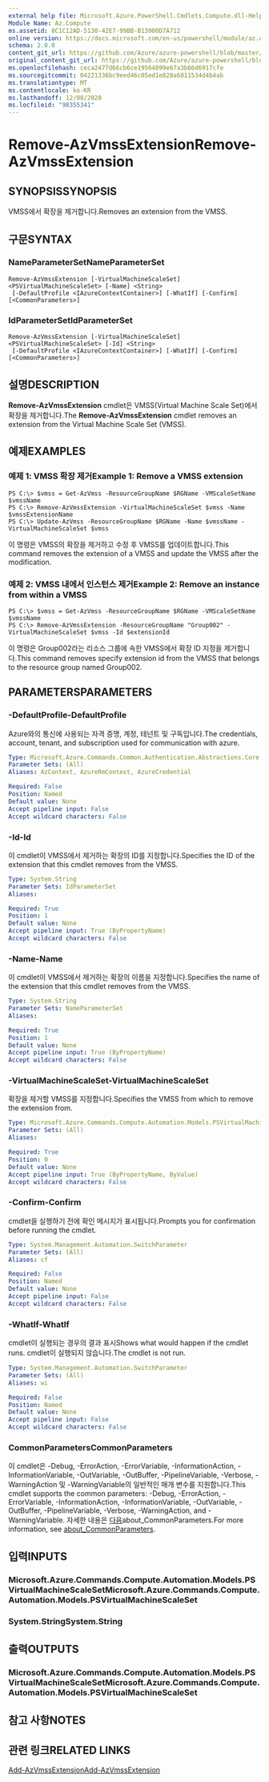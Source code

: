 ```yaml
---
external help file: Microsoft.Azure.PowerShell.Cmdlets.Compute.dll-Help.xml
Module Name: Az.Compute
ms.assetid: 8C1C12AD-5130-42E7-99BB-B13900D7A712
online version: https://docs.microsoft.com/en-us/powershell/module/az.compute/remove-azvmssextension
schema: 2.0.0
content_git_url: https://github.com/Azure/azure-powershell/blob/master/src/Compute/Compute/help/Remove-AzVmssExtension.md
original_content_git_url: https://github.com/Azure/azure-powershell/blob/master/src/Compute/Compute/help/Remove-AzVmssExtension.md
ms.openlocfilehash: ceca2477d66cb6ce19564899e67a3b66d6917cfe
ms.sourcegitcommit: 04221336bc9eed46c05ed1e828a6811534d4b4ab
ms.translationtype: MT
ms.contentlocale: ko-KR
ms.lasthandoff: 12/08/2020
ms.locfileid: "98355341"
---
```

# <span data-ttu-id="19b6c-101">Remove-AzVmssExtension</span><span class="sxs-lookup"><span data-stu-id="19b6c-101">Remove-AzVmssExtension</span></span>

## <span data-ttu-id="19b6c-102">SYNOPSIS</span><span class="sxs-lookup"><span data-stu-id="19b6c-102">SYNOPSIS</span></span>
<span data-ttu-id="19b6c-103">VMSS에서 확장을 제거합니다.</span><span class="sxs-lookup"><span data-stu-id="19b6c-103">Removes an extension from the VMSS.</span></span>

## <span data-ttu-id="19b6c-104">구문</span><span class="sxs-lookup"><span data-stu-id="19b6c-104">SYNTAX</span></span>

### <span data-ttu-id="19b6c-105">NameParameterSet</span><span class="sxs-lookup"><span data-stu-id="19b6c-105">NameParameterSet</span></span>
```
Remove-AzVmssExtension [-VirtualMachineScaleSet] <PSVirtualMachineScaleSet> [-Name] <String>
 [-DefaultProfile <IAzureContextContainer>] [-WhatIf] [-Confirm] [<CommonParameters>]
```

### <span data-ttu-id="19b6c-106">IdParameterSet</span><span class="sxs-lookup"><span data-stu-id="19b6c-106">IdParameterSet</span></span>
```
Remove-AzVmssExtension [-VirtualMachineScaleSet] <PSVirtualMachineScaleSet> [-Id] <String>
 [-DefaultProfile <IAzureContextContainer>] [-WhatIf] [-Confirm] [<CommonParameters>]
```

## <span data-ttu-id="19b6c-107">설명</span><span class="sxs-lookup"><span data-stu-id="19b6c-107">DESCRIPTION</span></span>
<span data-ttu-id="19b6c-108">**Remove-AzVmssExtension** cmdlet은 VMSS(Virtual Machine Scale Set)에서 확장을 제거합니다.</span><span class="sxs-lookup"><span data-stu-id="19b6c-108">The **Remove-AzVmssExtension** cmdlet removes an extension from the Virtual Machine Scale Set (VMSS).</span></span>

## <span data-ttu-id="19b6c-109">예제</span><span class="sxs-lookup"><span data-stu-id="19b6c-109">EXAMPLES</span></span>

### <span data-ttu-id="19b6c-110">예제 1: VMSS 확장 제거</span><span class="sxs-lookup"><span data-stu-id="19b6c-110">Example 1: Remove a VMSS extension</span></span>
```
PS C:\> $vmss = Get-AzVmss -ResourceGroupName $RGName -VMScaleSetName $vmssName 
PS C:\> Remove-AzVmssExtension -VirtualMachineScaleSet $vmss -Name $vmssExtensionName
PS C:\> Update-AzVmss -ResourceGroupName $RGName -Name $vmssName -VirtualMachineScaleSet $vmss
```

<span data-ttu-id="19b6c-111">이 명령은 VMSS의 확장을 제거하고 수정 후 VMSS를 업데이트합니다.</span><span class="sxs-lookup"><span data-stu-id="19b6c-111">This command removes the extension of a VMSS and update the VMSS after the modification.</span></span>

### <span data-ttu-id="19b6c-112">예제 2: VMSS 내에서 인스턴스 제거</span><span class="sxs-lookup"><span data-stu-id="19b6c-112">Example 2: Remove an instance from within a VMSS</span></span>
```
PS C:\> $vmss = Get-AzVmss -ResourceGroupName $RGName -VMScaleSetName $vmssName 
PS C:\> Remove-AzVmssExtension -ResourceGroupName "Group002" -VirtualMachineScaleSet $vmss -Id $extensionId
```

<span data-ttu-id="19b6c-113">이 명령은 Group002라는 리소스 그룹에 속한 VMSS에서 확장 ID 지정을 제거합니다.</span><span class="sxs-lookup"><span data-stu-id="19b6c-113">This command removes specify extension id from the VMSS that belongs to the resource group named Group002.</span></span>

## <span data-ttu-id="19b6c-114">PARAMETERS</span><span class="sxs-lookup"><span data-stu-id="19b6c-114">PARAMETERS</span></span>

### <span data-ttu-id="19b6c-115">-DefaultProfile</span><span class="sxs-lookup"><span data-stu-id="19b6c-115">-DefaultProfile</span></span>
<span data-ttu-id="19b6c-116">Azure와의 통신에 사용되는 자격 증명, 계정, 테넌트 및 구독입니다.</span><span class="sxs-lookup"><span data-stu-id="19b6c-116">The credentials, account, tenant, and subscription used for communication with azure.</span></span>

```yaml
Type: Microsoft.Azure.Commands.Common.Authentication.Abstractions.Core.IAzureContextContainer
Parameter Sets: (All)
Aliases: AzContext, AzureRmContext, AzureCredential

Required: False
Position: Named
Default value: None
Accept pipeline input: False
Accept wildcard characters: False
```

### <span data-ttu-id="19b6c-117">-Id</span><span class="sxs-lookup"><span data-stu-id="19b6c-117">-Id</span></span>
<span data-ttu-id="19b6c-118">이 cmdlet이 VMSS에서 제거하는 확장의 ID를 지정합니다.</span><span class="sxs-lookup"><span data-stu-id="19b6c-118">Specifies the ID of the extension that this cmdlet removes from the VMSS.</span></span>

```yaml
Type: System.String
Parameter Sets: IdParameterSet
Aliases:

Required: True
Position: 1
Default value: None
Accept pipeline input: True (ByPropertyName)
Accept wildcard characters: False
```

### <span data-ttu-id="19b6c-119">-Name</span><span class="sxs-lookup"><span data-stu-id="19b6c-119">-Name</span></span>
<span data-ttu-id="19b6c-120">이 cmdlet이 VMSS에서 제거하는 확장의 이름을 지정합니다.</span><span class="sxs-lookup"><span data-stu-id="19b6c-120">Specifies the name of the extension that this cmdlet removes from the VMSS.</span></span>

```yaml
Type: System.String
Parameter Sets: NameParameterSet
Aliases:

Required: True
Position: 1
Default value: None
Accept pipeline input: True (ByPropertyName)
Accept wildcard characters: False
```

### <span data-ttu-id="19b6c-121">-VirtualMachineScaleSet</span><span class="sxs-lookup"><span data-stu-id="19b6c-121">-VirtualMachineScaleSet</span></span>
<span data-ttu-id="19b6c-122">확장을 제거할 VMSS를 지정합니다.</span><span class="sxs-lookup"><span data-stu-id="19b6c-122">Specifies the VMSS from which to remove the extension from.</span></span>

```yaml
Type: Microsoft.Azure.Commands.Compute.Automation.Models.PSVirtualMachineScaleSet
Parameter Sets: (All)
Aliases:

Required: True
Position: 0
Default value: None
Accept pipeline input: True (ByPropertyName, ByValue)
Accept wildcard characters: False
```

### <span data-ttu-id="19b6c-123">-Confirm</span><span class="sxs-lookup"><span data-stu-id="19b6c-123">-Confirm</span></span>
<span data-ttu-id="19b6c-124">cmdlet을 실행하기 전에 확인 메시지가 표시됩니다.</span><span class="sxs-lookup"><span data-stu-id="19b6c-124">Prompts you for confirmation before running the cmdlet.</span></span>

```yaml
Type: System.Management.Automation.SwitchParameter
Parameter Sets: (All)
Aliases: cf

Required: False
Position: Named
Default value: None
Accept pipeline input: False
Accept wildcard characters: False
```

### <span data-ttu-id="19b6c-125">-WhatIf</span><span class="sxs-lookup"><span data-stu-id="19b6c-125">-WhatIf</span></span>
<span data-ttu-id="19b6c-126">cmdlet이 실행되는 경우의 결과 표시</span><span class="sxs-lookup"><span data-stu-id="19b6c-126">Shows what would happen if the cmdlet runs.</span></span> <span data-ttu-id="19b6c-127">cmdlet이 실행되지 않습니다.</span><span class="sxs-lookup"><span data-stu-id="19b6c-127">The cmdlet is not run.</span></span>

```yaml
Type: System.Management.Automation.SwitchParameter
Parameter Sets: (All)
Aliases: wi

Required: False
Position: Named
Default value: None
Accept pipeline input: False
Accept wildcard characters: False
```

### <span data-ttu-id="19b6c-128">CommonParameters</span><span class="sxs-lookup"><span data-stu-id="19b6c-128">CommonParameters</span></span>
<span data-ttu-id="19b6c-129">이 cmdlet은 -Debug, -ErrorAction, -ErrorVariable, -InformationAction, -InformationVariable, -OutVariable, -OutBuffer, -PipelineVariable, -Verbose, -WarningAction 및 -WarningVariable의 일반적인 매개 변수를 지원합니다.</span><span class="sxs-lookup"><span data-stu-id="19b6c-129">This cmdlet supports the common parameters: -Debug, -ErrorAction, -ErrorVariable, -InformationAction, -InformationVariable, -OutVariable, -OutBuffer, -PipelineVariable, -Verbose, -WarningAction, and -WarningVariable.</span></span> <span data-ttu-id="19b6c-130">자세한 내용은 [다음](http://go.microsoft.com/fwlink/?LinkID=113216)about_CommonParameters.</span><span class="sxs-lookup"><span data-stu-id="19b6c-130">For more information, see [about_CommonParameters](http://go.microsoft.com/fwlink/?LinkID=113216).</span></span>

## <span data-ttu-id="19b6c-131">입력</span><span class="sxs-lookup"><span data-stu-id="19b6c-131">INPUTS</span></span>

### <span data-ttu-id="19b6c-132">Microsoft.Azure.Commands.Compute.Automation.Models.PSVirtualMachineScaleSet</span><span class="sxs-lookup"><span data-stu-id="19b6c-132">Microsoft.Azure.Commands.Compute.Automation.Models.PSVirtualMachineScaleSet</span></span>

### <span data-ttu-id="19b6c-133">System.String</span><span class="sxs-lookup"><span data-stu-id="19b6c-133">System.String</span></span>

## <span data-ttu-id="19b6c-134">출력</span><span class="sxs-lookup"><span data-stu-id="19b6c-134">OUTPUTS</span></span>

### <span data-ttu-id="19b6c-135">Microsoft.Azure.Commands.Compute.Automation.Models.PSVirtualMachineScaleSet</span><span class="sxs-lookup"><span data-stu-id="19b6c-135">Microsoft.Azure.Commands.Compute.Automation.Models.PSVirtualMachineScaleSet</span></span>

## <span data-ttu-id="19b6c-136">참고 사항</span><span class="sxs-lookup"><span data-stu-id="19b6c-136">NOTES</span></span>

## <span data-ttu-id="19b6c-137">관련 링크</span><span class="sxs-lookup"><span data-stu-id="19b6c-137">RELATED LINKS</span></span>

[<span data-ttu-id="19b6c-138">Add-AzVmssExtension</span><span class="sxs-lookup"><span data-stu-id="19b6c-138">Add-AzVmssExtension</span></span>](./Add-AzVmssExtension.md)
